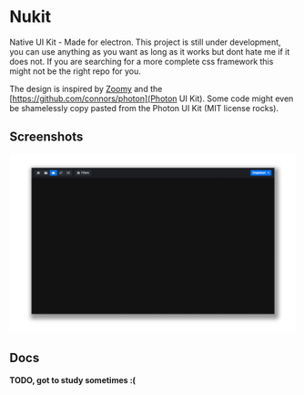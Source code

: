 
# Nukit
Native UI Kit - Made for electron. This project is still under development, you can
use anything as you want as long as it works but dont hate me if it does not.
If you are searching for a more complete css framework this might not be the right repo for you.

The design is inspired by [Zoomy](http://zoommyapp.com/) and the [https://github.com/connors/photon](Photon UI Kit). Some code might even be shamelessly copy pasted from the Photon UI Kit (MIT license rocks).

## Screenshots
![Screenshot 1](https://raw.githubusercontent.com/juliusmh/nukit/a1c49aaade9c60ef473db7caf598b51fa55ab6ef/docs/screen1.png "Screenshot 1")

## Docs
**TODO, got to study sometimes :(**
